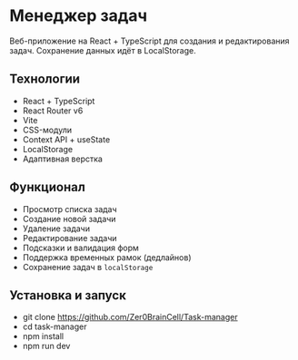 # Менеджер задач

Веб-приложение на React + TypeScript для создания и редактирования задач. Сохранение данных идёт в LocalStorage.
## Технологии

- React + TypeScript
- React Router v6
- Vite
- CSS-модули
- Context API + useState
- LocalStorage
- Адаптивная верстка
## Функционал

- Просмотр списка задач
- Создание новой задачи
- Удаление задачи
- Редактирование задачи
- Подсказки и валидация форм
- Поддержка временных рамок (дедлайнов)
- Сохранение задач в `localStorage`
## Установка и запуск
- git clone https://github.com/Zer0BrainCell/Task-manager
- cd task-manager
- npm install
- npm run dev
